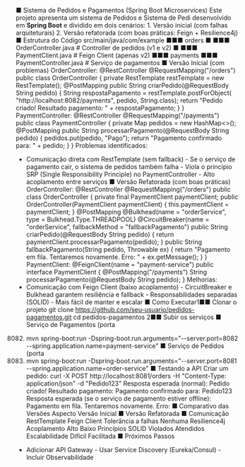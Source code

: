 ■ Sistema de Pedidos e Pagamentos (Spring Boot
Microservices)
Este projeto apresenta um sistema de Pedidos e Sistema de Pedi desenvolvido em **Spring
Boot** e dividido em dois cenários: 1. Versão inicial (com falhas arquiteturais) 2. Versão refatorada
(com boas práticas: Feign + Resilience4j)
■ Estrutura do Código
src/main/java/com/example ■■■ orders ■ ■■■ OrderController.java #
Controller de pedidos (v1 e v2) ■ ■■■ PaymentClient.java # Feign Client
(apenas v2) ■■■ payments ■■■ PaymentController.java # Serviço de
pagamentos
■ Versão Inicial (com problemas)
OrderController:
@RestController @RequestMapping("/orders") public class OrderController {
private RestTemplate restTemplate = new RestTemplate(); @PostMapping public
String criarPedido(@RequestBody String pedido) { String respostaPagamento =
restTemplate.postForObject( "http://localhost:8082/payments", pedido,
String.class); return "Pedido criado! Resultado pagamento: " +
respostaPagamento; } }
PaymentController:
@RestController @RequestMapping("/payments") public class
PaymentController { private Map pedidos = new HashMap<>(); @PostMapping
public String processarPagamento(@RequestBody String pedido) {
pedidos.put(pedido, "Pago"); return "Pagamento confirmado para: " + pedido;
} }
Problemas identificados:
- Comunicação direta com RestTemplate (sem fallback) - Se o serviço de pagamento cair, o
sistema de pedidos também falha - Viola o princípio SRP (Single Responsibility Principle) no
PaymentController - Alto acoplamento entre serviços
■ Versão Refatorada (com boas práticas)
OrderController:
@RestController @RequestMapping("/orders") public class OrderController {
private final PaymentClient paymentClient; public
OrderController(PaymentClient paymentClient) { this.paymentClient =
paymentClient; } @PostMapping @Bulkhead(name = "orderService", type =
Bulkhead.Type.THREADPOOL) @CircuitBreaker(name = "orderService",
fallbackMethod = "fallbackPagamento") public String
criarPedido(@RequestBody String pedido) { return
paymentClient.processarPagamento(pedido); } public String
fallbackPagamento(String pedido, Throwable ex) { return "Pagamento em fila.
Tentaremos novamente. Erro: " + ex.getMessage(); } }
PaymentClient:
@FeignClient(name = "payment-service") public interface PaymentClient {
@PostMapping("/payments") String processarPagamento(@RequestBody String
pedido); }
Melhorias:
- Comunicação com Feign Client (baixo acoplamento) - CircuitBreaker e Bulkhead garantem
resiliência e fallback - Responsabilidades separadas (SOLID) - Mais fácil de manter e escalar
■ Como Executar1■■ Clonar o projeto git clone
https://github.com/seu-usuario/pedidos-pagamentos.git cd
pedidos-pagamentos 2■■ Subir os serviços ■ Serviço de Pagamentos (porta
8082) mvn spring-boot:run -Dspring-boot.run.arguments="--server.port=8082
--spring.application.name=payment-service" ■ Serviço de Pedidos (porta
8081) mvn spring-boot:run -Dspring-boot.run.arguments="--server.port=8081
--spring.application.name=order-service"
■ Testando a API
Criar um pedido: curl -X POST http://localhost:8081/orders -H
"Content-Type: application/json" -d "Pedido123" Resposta esperada
(normal): Pedido criado! Resultado pagamento: Pagamento confirmado para:
Pedido123 Resposta esperada (se o serviço de pagamento estiver offline):
Pagamento em fila. Tentaremos novamente. Erro:
■ Comparativo das Versões
Aspecto Versão Inicial ■ Versão Refatorada ■
Comunicação RestTemplate Feign Client
Tolerância a falhas Nenhuma Resilience4j
Acoplamento Alto Baixo
Princípios SOLID Violados Atendidos
Escalabilidade Difícil Facilitada
■ Próximos Passos
- Adicionar API Gateway - Usar Service Discovery (Eureka/Consul) - Incluir Observabilidade
